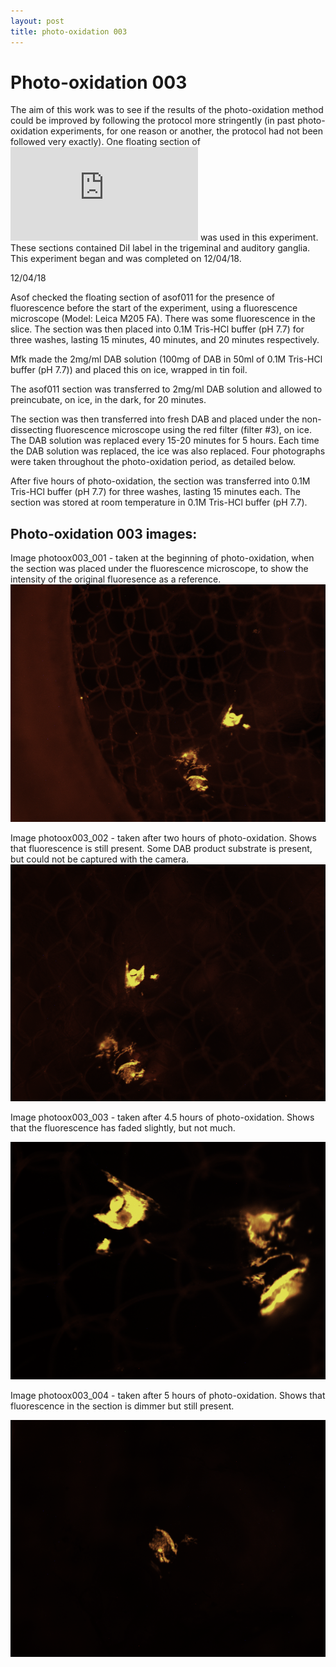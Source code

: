 ```yaml
---
layout: post
title: photo-oxidation 003
---
```


# Photo-oxidation 003

The aim of this work was to see if the results of the photo-oxidation method could be improved by following the protocol more stringently (in past photo-oxidation experiments, for one reason or another, the protocol had not been followed very exactly). One floating section of ![asof011](https://github.com/ansoffe/kubke.github.io/blob/master/_posts/2018-01-22-asof011.md) was used in this experiment. These sections contained DiI label in the trigeminal and auditory ganglia. This experiment began and was completed on 12/04/18.


12/04/18

Asof checked the floating section of asof011 for the presence of fluorescence before the start of the experiment, using a fluorescence microscope (Model: Leica M205 FA). There was some fluorescence in the slice. The section was then placed into 0.1M Tris-HCl buffer (pH 7.7) for three washes, lasting 15 minutes, 40 minutes, and 20 minutes respectively.

Mfk made the 2mg/ml DAB solution (100mg of DAB in 50ml of 0.1M Tris-HCl buffer (pH 7.7)) and placed this on ice, wrapped in tin foil.

The asof011 section was transferred to 2mg/ml DAB solution and allowed to preincubate, on ice, in the dark, for 20 minutes.

The section was then transferred into fresh DAB and placed under the non-dissecting fluorescence microscope using the red filter (filter #3), on ice. The DAB solution was replaced every 15-20 minutes for 5 hours. Each time the DAB solution was replaced, the ice was also replaced. Four photographs were taken throughout the photo-oxidation period, as detailed below.

After five hours of photo-oxidation, the section was transferred into 0.1M Tris-HCl buffer (pH 7.7) for three washes, lasting 15 minutes each. The section was stored at room temperature in 0.1M Tris-HCl buffer (pH 7.7).


## Photo-oxidation 003 images:

Image photoox003_001 - taken at the beginning of photo-oxidation, when the section was placed under the fluorescence microscope, to show the intensity of the original fluoresence as a reference. ![Image photoox003_001](https://github.com/ansoffe/kubke.github.io/blob/master/_data/photoox003_001.png)

Image photoox003_002 - taken after two hours of photo-oxidation. Shows that fluorescence is still present. Some DAB product substrate is present, but could not be captured with the camera. ![Image photoox003_002](https://github.com/ansoffe/kubke.github.io/blob/master/_data/photoox003_002.png)

Image photoox003_003 - taken after 4.5 hours of photo-oxidation. Shows that the fluorescence has faded slightly, but not much.

![Image photoox003_003](https://github.com/ansoffe/kubke.github.io/blob/master/_data/photoox003_003.png)

Image photoox003_004 - taken after 5 hours of photo-oxidation. Shows that fluorescence in the section is dimmer but still present.

![Image photoox003_004](https://github.com/ansoffe/kubke.github.io/blob/master/_data/photoox003_004.png)